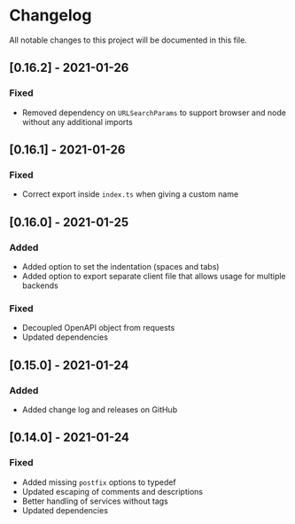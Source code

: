 # Changelog
All notable changes to this project will be documented in this file.

## [0.16.2] - 2021-01-26
### Fixed
- Removed dependency on `URLSearchParams` to support browser and node without any additional imports

## [0.16.1] - 2021-01-26
### Fixed
- Correct export inside `index.ts` when giving a custom name

## [0.16.0] - 2021-01-25
### Added
- Added option to set the indentation (spaces and tabs)
- Added option to export separate client file that allows usage for multiple backends
### Fixed
- Decoupled OpenAPI object from requests
- Updated dependencies

## [0.15.0] - 2021-01-24
### Added
- Added change log and releases on GitHub

## [0.14.0] - 2021-01-24
### Fixed
- Added missing `postfix` options to typedef
- Updated escaping of comments and descriptions
- Better handling of services without tags
- Updated dependencies

